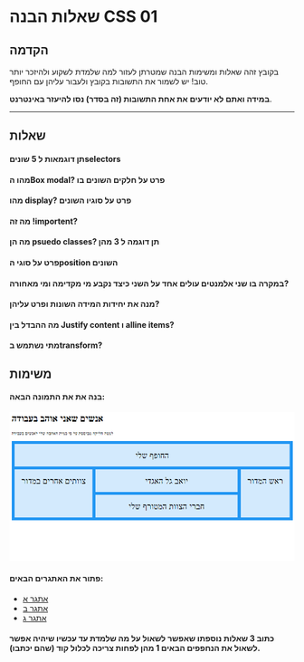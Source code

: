 # שאלות הבנה CSS 01

## הקדמה

בקובץ זהה שאלות ומשימות הבנה שמטרתן לעזור למה שלמדת לשקוע ולהיזכר יותר טוב!
יש לשמור את התשובות בקובץ ולעבור עליהן עם החופף.

**במידה ואתם לא יודעים את אחת התשובות (זה בסדר) נסו להיעזר באינטרנט**.

---

## שאלות

#### תן דוגמאות ל 5 שוניםselectors

#### מהו הBox modal? פרט על חלקים השונים בו

#### מהו display? פרט על סוגיו השונים

#### מה זה !importent?

#### מה הן psuedo classes? תן דוגמה ל 3 מהן

#### פרט על סוגי הposition השונים

#### במקרה בו שני אלמנטים עולים אחד על השני כיצד נקבע מי מקדימה ומי מאחורה?

#### מנה את יחידות המידה השונות ופרט עליהן?

#### מה ההבדל בין Justify content ו alline items?

#### מתי נשתמש בtransform?

## משימות

#### בנה את את התמונה הבאה:

![תרגיל css](../../../Pictures/css01Task.png)

#### פתור את האתגרים הבאים:

- [אתגר א](https://cssbattle.dev/play/80)
- [אתגר ב](https://cssbattle.dev/play/122)
- [אתגר ג](https://cssbattle.dev/play/39)

#### כתוב 3 שאלות נוספתו שאפשר לשאול על מה שלמדת עד עכשיו שיהיה אפשר לשאול את הנחפפים הבאים 1 מהן לפחות צריכה לכלול קוד (שהם יכתבו).

